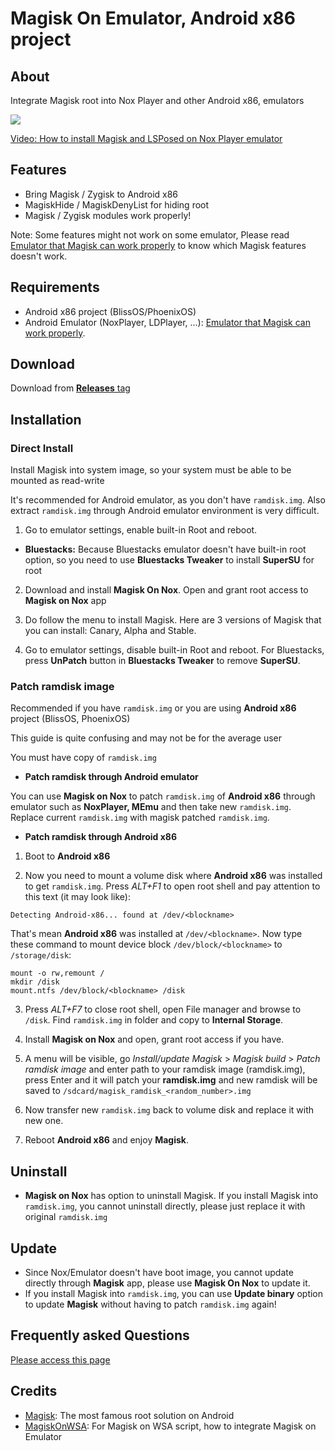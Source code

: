 # Magisk On Emulator, Android x86 project

## About
Integrate Magisk root into Nox Player and other Android x86, emulators

<img src="https://github.com/HuskyDG/MagiskOnNox/raw/main/Screenshot%20(3).png" />

[Video: How to install Magisk and LSPosed on Nox Player emulator]( https://youtu.be/ZtZQPfZjFuU)

## Features

- Bring Magisk / Zygisk to Android x86
- MagiskHide / MagiskDenyList for hiding root
- Magisk / Zygisk modules work properly!

Note: Some features might not work on some emulator, Please read [Emulator that Magisk can work properly](https://github.com/HuskyDG/MagiskOnNox/wiki/Emulator-that-Magisk-can-work-properly) to know which Magisk features doesn't work.

## Requirements
- Android x86 project (BlissOS/PhoenixOS)
- Android Emulator (NoxPlayer, LDPlayer, ...): [Emulator that Magisk can work properly](https://github.com/HuskyDG/MagiskOnNox/wiki/Emulator-that-Magisk-can-work-properly).


## Download
Download from [**Releases** tag](https://github.com/HuskyDG/MagiskOnNox/releases/) 


## Installation

### Direct Install

Install Magisk into system image, so your system must be able to be mounted as read-write

It's recommended for Android emulator, as you don't have `ramdisk.img`. Also extract `ramdisk.img` through Android emulator environment is very difficult.


1. Go to emulator settings, enable built-in Root and reboot.
-    **Bluestacks:**
    Because Bluestacks emulator doesn't have built-in root option, so you need to use **Bluestacks Tweaker** to install **SuperSU** for root


2. Download and install **Magisk On Nox**. Open and grant root access to **Magisk on Nox** app
3. Do follow the menu to install Magisk. Here are 3 versions of Magisk that you can install: Canary, Alpha and Stable.

4. Go to emulator settings, disable built-in Root and reboot. For Bluestacks, press **UnPatch** button in **Bluestacks Tweaker** to remove **SuperSU**.


### Patch ramdisk image

Recommended if you have `ramdisk.img` or you are using **Android x86** project (BlissOS, PhoenixOS)

This guide is quite confusing and may not be for the average user

You must have copy of `ramdisk.img`

- **Patch ramdisk through Android emulator**

You can use **Magisk on Nox** to patch `ramdisk.img` of **Android x86** through emulator such as **NoxPlayer, MEmu** and then take new `ramdisk.img`. Replace current `ramdisk.img` with magisk patched `ramdisk.img`.

- **Patch ramdisk through Android x86**


1. Boot to **Android x86**

2. Now you need to mount a volume disk where **Android x86** was installed to get `ramdisk.img`. Press *ALT+F1* to open root shell and pay attention to this text (it may look like):
```
Detecting Android-x86... found at /dev/<blockname>
```
   That's mean **Android x86** was installed at `/dev/<blockname>`. Now type these command to mount device block `/dev/block/<blockname>` to `/storage/disk`:
```
mount -o rw,remount /
mkdir /disk
mount.ntfs /dev/block/<blockname> /disk
```
3. Press *ALT+F7* to close root shell, open File manager and browse to `/disk`. Find `ramdisk.img` in folder and copy to **Internal Storage**.

4. Install **Magisk on Nox** and open, grant root access if you have.

5. A menu will be visible, go *Install/update Magisk* > *Magisk build* > *Patch ramdisk image* and enter path to your ramdisk image (ramdisk.img), press Enter and it will patch your **ramdisk.img** and new ramdisk will be saved to `/sdcard/magisk_ramdisk_<random_number>.img`

6. Now transfer new `ramdisk.img` back to volume disk and replace it with new one.

7. Reboot **Android x86** and enjoy **Magisk**.

## Uninstall

- **Magisk on Nox** has option to uninstall Magisk. If you install Magisk into `ramdisk.img`, you cannot uninstall directly, please just replace it with original `ramdisk.img`

## Update

- Since Nox/Emulator doesn't have boot image, you cannot update directly through **Magisk** app, please use **Magisk On Nox** to update it.
- If you install Magisk into `ramdisk.img`, you can use **Update binary** option to update **Magisk** without having to patch `ramdisk.img` again!


## Frequently asked Questions

[Please access this page](https://github.com/HuskyDG/MagiskOnNox/wiki)


## Credits
- [Magisk](https://github.com/topjohnwu/Magisk): The most famous root solution on Android
- [MagiskOnWSA](https://github.com/LSPosed/MagiskOnWSA): For Magisk on WSA script, how to integrate Magisk on Emulator
